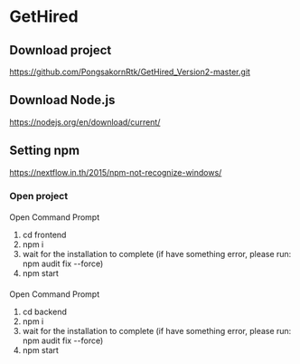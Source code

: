 # GetHired

## Download project
https://github.com/PongsakornRtk/GetHired_Version2-master.git

##  Download Node.js
https://nodejs.org/en/download/current/

## Setting npm
https://nextflow.in.th/2015/npm-not-recognize-windows/

### Open project

#### <Frontend file>
Open Command Prompt
1. cd frontend
2. npm i
3. wait for the installation to complete (if have something error, please run: npm audit fix --force)
4. npm start

#### <Backend file>
Open Command Prompt
1. cd backend
2. npm i
3. wait for the installation to complete (if have something error, please run: npm audit fix --force)
4. npm start
